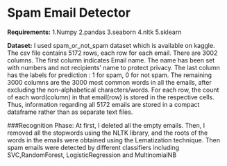 # Spam Email Detector
**Requirements:** 
1.Numpy 
2.pandas 
3.seaborn 
4.nltk 
5.sklearn 

**Dataset:**
I used spam_or_not_spam dataset which is available on kaggle. The csv file contains 5172 rows, each row for each email. There are 3002 columns. The first column indicates Email name. The name has been set with numbers and not recipients' name to protect privacy. The last column has the labels for prediction : 1 for spam, 0 for not spam. The remaining 3000 columns are the 3000 most common words in all the emails, after excluding the non-alphabetical characters/words. For each row, the count of each word(column) in that email(row) is stored in the respective cells. Thus, information regarding all 5172 emails are stored in a compact dataframe rather than as separate text files.

###Recognition Phase: 
At first, I deleted all the empty emails. Then, I removed all the stopwords using the NLTK library, and the roots of the words in the emails were obtained using the Lematization technique. Then spam emails were detected by different classifiers including SVC,RandomForest, LogisticRegression and MultinomialNB
